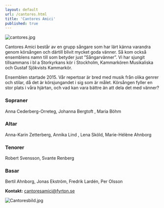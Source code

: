 ```yaml
---
layout: default
url: /cantores.html
title: 'Cantores Amici'
published: true
---
```


![cantores.jpg]({{site.baseurl}}/src/render/cantores.jpg)

Cantores Amici består av en grupp sångare som har lärt känna varandra genom körsången och därtill blivit mycket goda vänner. Så kom också ensemblens namn till som betyder just ”Sångarvänner”. Vi har sjungit tillsammans i bl a Storkyrkans kör i Stockholm, Kammarkören Musikaliska och Gustaf Sjökvists Kammarkör.
 
Ensemblen startade 2015. Vår repertoar är bred med musik från olika genrer och stilar, då det är körsjungandet i sig som är målet. Körsången fyller en stor plats i våra hjärtan, och vad kan vara bättre än att dela det med vänner? 

### Sopraner 
Anna Cederberg-Orreteg, Johanna Bergtoft , Maria Böhm

### Altar 
Anna-Karin Zetterberg, Annika Lind , Lena Sköld, Marie-Hélène Ahnborg  

### Tenorer 
Robert Svensson, Svante Renberg

### Basar 
Bertil Ahnborg, Jonas Ekström, Fredrik Lardén, Per Olsson

**Kontakt:** [cantoresamici@fyrton.se](mailto:cantoresamici@fyrton.se) 

![Cantoresbild.jpg]({{site.baseurl}}/src/render/Cantoresbild.jpg)


